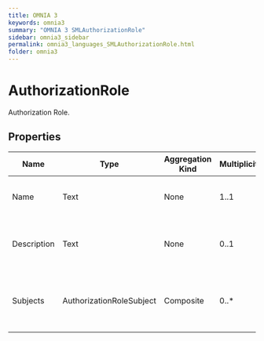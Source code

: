 ```yaml
---
title: OMNIA 3
keywords: omnia3
summary: "OMNIA 3 SMLAuthorizationRole"
sidebar: omnia3_sidebar
permalink: omnia3_languages_SMLAuthorizationRole.html
folder: omnia3
---
```


# AuthorizationRole
Authorization Role.
## Properties

| Name | Type | Aggregation Kind | Multiplicity | Description |
| --------- | --------- | --------- | --------- | --------- |
| Name | Text | None | 1..1 | The name of the role (unique identifier). |
| Description | Text | None | 0..1 | The textual explanation of the entities’ purpose. |
| Subjects | AuthorizationRoleSubject | Composite | 0..* | List of subjects (users) that have the role assigned. |



